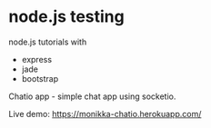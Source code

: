 # node.js testing
node.js tutorials with
- express
- jade
- bootstrap

Chatio app - simple chat app using socketio. 

Live demo: https://monikka-chatio.herokuapp.com/